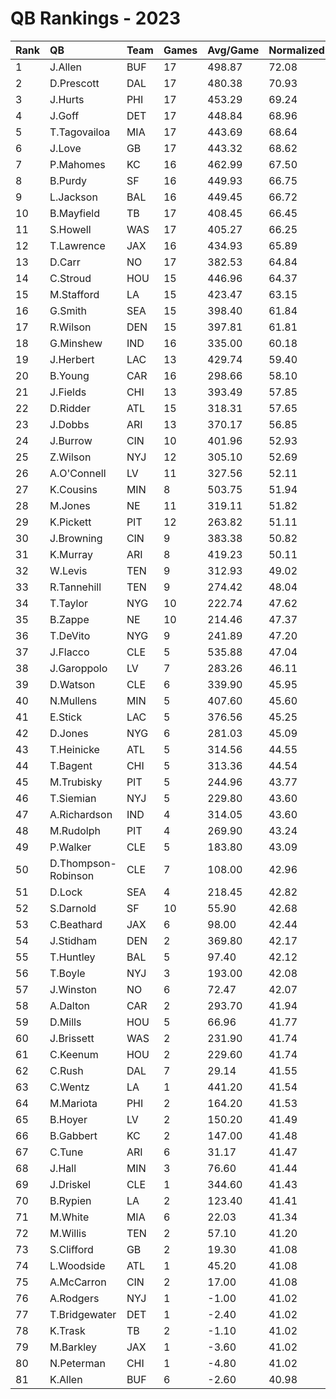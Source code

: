 # QB Rankings - 2023

| Rank | QB                  | Team | Games | Avg/Game | Normalized |
| :----| :-------------------| :----| :-----| :--------| :----------|
| 1    | J.Allen             | BUF  | 17    | 498.87   | 72.08      |
| 2    | D.Prescott          | DAL  | 17    | 480.38   | 70.93      |
| 3    | J.Hurts             | PHI  | 17    | 453.29   | 69.24      |
| 4    | J.Goff              | DET  | 17    | 448.84   | 68.96      |
| 5    | T.Tagovailoa        | MIA  | 17    | 443.69   | 68.64      |
| 6    | J.Love              | GB   | 17    | 443.32   | 68.62      |
| 7    | P.Mahomes           | KC   | 16    | 462.99   | 67.50      |
| 8    | B.Purdy             | SF   | 16    | 449.93   | 66.75      |
| 9    | L.Jackson           | BAL  | 16    | 449.45   | 66.72      |
| 10   | B.Mayfield          | TB   | 17    | 408.45   | 66.45      |
| 11   | S.Howell            | WAS  | 17    | 405.27   | 66.25      |
| 12   | T.Lawrence          | JAX  | 16    | 434.93   | 65.89      |
| 13   | D.Carr              | NO   | 17    | 382.53   | 64.84      |
| 14   | C.Stroud            | HOU  | 15    | 446.96   | 64.37      |
| 15   | M.Stafford          | LA   | 15    | 423.47   | 63.15      |
| 16   | G.Smith             | SEA  | 15    | 398.40   | 61.84      |
| 17   | R.Wilson            | DEN  | 15    | 397.81   | 61.81      |
| 18   | G.Minshew           | IND  | 16    | 335.00   | 60.18      |
| 19   | J.Herbert           | LAC  | 13    | 429.74   | 59.40      |
| 20   | B.Young             | CAR  | 16    | 298.66   | 58.10      |
| 21   | J.Fields            | CHI  | 13    | 393.49   | 57.85      |
| 22   | D.Ridder            | ATL  | 15    | 318.31   | 57.65      |
| 23   | J.Dobbs             | ARI  | 13    | 370.17   | 56.85      |
| 24   | J.Burrow            | CIN  | 10    | 401.96   | 52.93      |
| 25   | Z.Wilson            | NYJ  | 12    | 305.10   | 52.69      |
| 26   | A.O'Connell         | LV   | 11    | 327.56   | 52.11      |
| 27   | K.Cousins           | MIN  | 8     | 503.75   | 51.94      |
| 28   | M.Jones             | NE   | 11    | 319.11   | 51.82      |
| 29   | K.Pickett           | PIT  | 12    | 263.82   | 51.11      |
| 30   | J.Browning          | CIN  | 9     | 383.38   | 50.82      |
| 31   | K.Murray            | ARI  | 8     | 419.23   | 50.11      |
| 32   | W.Levis             | TEN  | 9     | 312.93   | 49.02      |
| 33   | R.Tannehill         | TEN  | 9     | 274.42   | 48.04      |
| 34   | T.Taylor            | NYG  | 10    | 222.74   | 47.62      |
| 35   | B.Zappe             | NE   | 10    | 214.46   | 47.37      |
| 36   | T.DeVito            | NYG  | 9     | 241.89   | 47.20      |
| 37   | J.Flacco            | CLE  | 5     | 535.88   | 47.04      |
| 38   | J.Garoppolo         | LV   | 7     | 283.26   | 46.11      |
| 39   | D.Watson            | CLE  | 6     | 339.90   | 45.95      |
| 40   | N.Mullens           | MIN  | 5     | 407.60   | 45.60      |
| 41   | E.Stick             | LAC  | 5     | 376.56   | 45.25      |
| 42   | D.Jones             | NYG  | 6     | 281.03   | 45.09      |
| 43   | T.Heinicke          | ATL  | 5     | 314.56   | 44.55      |
| 44   | T.Bagent            | CHI  | 5     | 313.36   | 44.54      |
| 45   | M.Trubisky          | PIT  | 5     | 244.96   | 43.77      |
| 46   | T.Siemian           | NYJ  | 5     | 229.80   | 43.60      |
| 47   | A.Richardson        | IND  | 4     | 314.05   | 43.60      |
| 48   | M.Rudolph           | PIT  | 4     | 269.90   | 43.24      |
| 49   | P.Walker            | CLE  | 5     | 183.80   | 43.09      |
| 50   | D.Thompson-Robinson | CLE  | 7     | 108.00   | 42.96      |
| 51   | D.Lock              | SEA  | 4     | 218.45   | 42.82      |
| 52   | S.Darnold           | SF   | 10    | 55.90    | 42.68      |
| 53   | C.Beathard          | JAX  | 6     | 98.00    | 42.44      |
| 54   | J.Stidham           | DEN  | 2     | 369.80   | 42.17      |
| 55   | T.Huntley           | BAL  | 5     | 97.40    | 42.12      |
| 56   | T.Boyle             | NYJ  | 3     | 193.00   | 42.08      |
| 57   | J.Winston           | NO   | 6     | 72.47    | 42.07      |
| 58   | A.Dalton            | CAR  | 2     | 293.70   | 41.94      |
| 59   | D.Mills             | HOU  | 5     | 66.96    | 41.77      |
| 60   | J.Brissett          | WAS  | 2     | 231.90   | 41.74      |
| 61   | C.Keenum            | HOU  | 2     | 229.60   | 41.74      |
| 62   | C.Rush              | DAL  | 7     | 29.14    | 41.55      |
| 63   | C.Wentz             | LA   | 1     | 441.20   | 41.54      |
| 64   | M.Mariota           | PHI  | 2     | 164.20   | 41.53      |
| 65   | B.Hoyer             | LV   | 2     | 150.20   | 41.49      |
| 66   | B.Gabbert           | KC   | 2     | 147.00   | 41.48      |
| 67   | C.Tune              | ARI  | 6     | 31.17    | 41.47      |
| 68   | J.Hall              | MIN  | 3     | 76.60    | 41.44      |
| 69   | J.Driskel           | CLE  | 1     | 344.60   | 41.43      |
| 70   | B.Rypien            | LA   | 2     | 123.40   | 41.41      |
| 71   | M.White             | MIA  | 6     | 22.03    | 41.34      |
| 72   | M.Willis            | TEN  | 2     | 57.10    | 41.20      |
| 73   | S.Clifford          | GB   | 2     | 19.30    | 41.08      |
| 74   | L.Woodside          | ATL  | 1     | 45.20    | 41.08      |
| 75   | A.McCarron          | CIN  | 2     | 17.00    | 41.08      |
| 76   | A.Rodgers           | NYJ  | 1     | -1.00    | 41.02      |
| 77   | T.Bridgewater       | DET  | 1     | -2.40    | 41.02      |
| 78   | K.Trask             | TB   | 2     | -1.10    | 41.02      |
| 79   | M.Barkley           | JAX  | 1     | -3.60    | 41.02      |
| 80   | N.Peterman          | CHI  | 1     | -4.80    | 41.02      |
| 81   | K.Allen             | BUF  | 6     | -2.60    | 40.98      |

